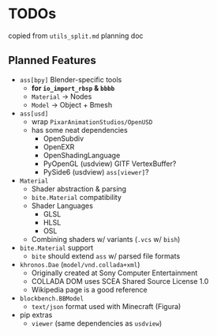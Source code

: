# TODOs

copied from `utils_split.md` planning doc


## Planned Features
 * `ass[bpy]` Blender-specific tools
   - **for `io_import_rbsp` & `bbbb`**
   - `Material` -> Nodes
   - `Model` -> Object + Bmesh
 * `ass[usd]`
   - wrap `PixarAnimationStudios/OpenUSD`
   - has some neat dependencies
     * OpenSubdiv
     * OpenEXR
     * OpenShadingLanguage
     * PyOpenGL (usdview) GlTF VertexBuffer?
     * PySide6 (usdview) `ass[viewer]`?
 * `Material`
   - Shader abstraction & parsing
   - `bite.Material` compatibility
   - Shader Languages
     * GLSL
     * HLSL
     * OSL
   - Combining shaders w/ variants (`.vcs` w/ `bish`)
 * `bite.Material` support
   - `bite` should extend `ass` w/ parsed file formats
 * `khronos.Dae` (`model/vnd.collada+xml`)
   - Originally created at Sony Computer Entertainment
   - COLLADA DOM uses SCEA Shared Source License 1.0
   - Wikipedia page is a good reference
 * `blockbench.BBModel`
   - `text/json` format used with Minecraft (Figura)
 * pip extras
   - `viewer` (same dependencies as `usdview`)
